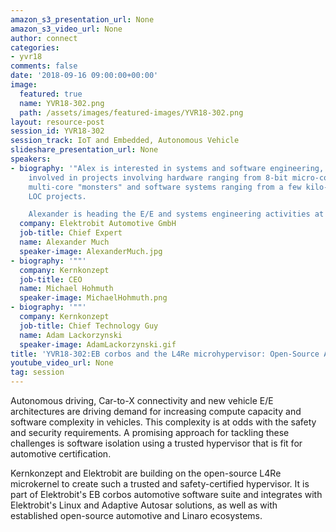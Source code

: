 ```yaml
---
amazon_s3_presentation_url: None
amazon_s3_video_url: None
author: connect
categories:
- yvr18
comments: false
date: '2018-09-16 09:00:00+00:00'
image:
  featured: true
  name: YVR18-302.png
  path: /assets/images/featured-images/YVR18-302.png
layout: resource-post
session_id: YVR18-302
session_track: IoT and Embedded, Autonomous Vehicle
slideshare_presentation_url: None
speakers:
- biography: '"Alex is interested in systems and software engineering, having been
    involved in projects involving hardware ranging from 8-bit micro-controllers to
    multi-core "monsters" and software systems ranging from a few kilo-bytes to multi-million
    LOC projects.

    Alexander is heading the E/E and systems engineering activities at Elektrobit."'
  company: Elektrobit Automotive GmbH
  job-title: Chief Expert
  name: Alexander Much
  speaker-image: AlexanderMuch.jpg
- biography: '""'
  company: Kernkonzept
  job-title: CEO
  name: Michael Hohmuth
  speaker-image: MichaelHohmuth.png
- biography: '""'
  company: Kernkonzept
  job-title: Chief Technology Guy
  name: Adam Lackorzynski
  speaker-image: AdamLackorzynski.gif
title: 'YVR18-302:EB corbos and the L4Re microhypervisor: Open-Source Automotive Safety'
youtube_video_url: None
tag: session
---
```


Autonomous driving, Car-to-X connectivity and new vehicle E/E architectures are driving demand for increasing compute capacity and software complexity in vehicles.  This complexity is at odds with the safety and security requirements.  A promising approach for tackling these challenges is software isolation using a trusted hypervisor that is fit for automotive certification.

Kernkonzept and Elektrobit are building on the open-source L4Re microkernel to create such a trusted and safety-certified hypervisor.  It is part of Elektrobit's EB corbos automotive software suite and integrates with Elektrobit's Linux and Adaptive Autosar solutions, as well as with established open-source automotive and Linaro ecosystems.